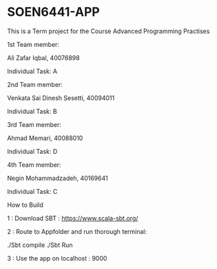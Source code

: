 # SOEN6441-APP

This is a Term project for the Course Advanced Programming Practises


1st Team member:

Ali Zafar Iqbal, 40076898

Individual Task: A

2nd Team member:

Venkata Sai Dinesh Sesetti, 40094011

Individual Task: B

3rd Team member:

Ahmad Memari, 40088010

Individual Task: D

4th Team member:

Negin Mohammadzadeh, 40169641

Individual Task: C


How to Build

1 : Download SBT : https://www.scala-sbt.org/

2 : Route to Appfolder and run thorough terminal: 

./Sbt compile
./Sbt Run

3 : Use the app on localhost : 9000
